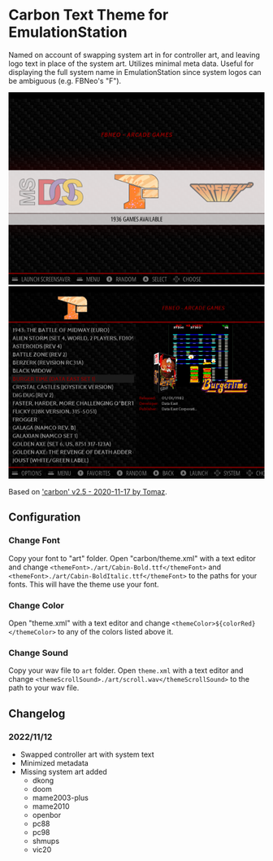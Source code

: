 # Carbon Text Theme for EmulationStation

Named on account of swapping system art in for controller art, and leaving logo text in place of the system art. Utilizes minimal meta data. Useful for displaying the full system name in EmulationStation since system logos can be ambiguous (e.g. FBNeo's "F").

![System Select](README/System%20Select.png) ![Detailed Game List](README/Detailed%20Game%20List.png)

Based on ['carbon' v2.5 - 2020-11-17 by Tomaz](https://github.com/RetroPie/es-theme-carbon-2021).

## Configuration

### Change Font

Copy your font to "art" folder.
Open "carbon/theme.xml" with a text editor and change `<themeFont>./art/Cabin-Bold.ttf</themeFont>` and `<themeFont>./art/Cabin-BoldItalic.ttf</themeFont>` to the paths for your fonts.
This will have the theme use your font.

### Change Color

Open "theme.xml" with a text editor and change `<themeColor>${colorRed}</themeColor>` to any of the colors listed above it.

### Change Sound

Copy your wav file to `art` folder.
Open `theme.xml` with a text editor and change `<themeScrollSound>./art/scroll.wav</themeScrollSound>` to the path to your wav file.

## Changelog

### 2022/11/12

* Swapped controller art with system text
* Minimized metadata
* Missing system art added
  * dkong
  * doom
  * mame2003-plus
  * mame2010
  * openbor
  * pc88
  * pc98
  * shmups
  * vic20
